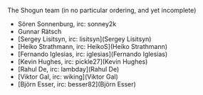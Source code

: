 The Shogun team (in no particular ordering, and yet incomplete)
 * Sören Sonnenburg, irc: sonney2k
 * Gunnar Rätsch
 * [Sergey Lisitsyn, irc: lisitsyn](Sergey Lisitsyn)
 * [Heiko Strathmann, irc: HeikoS](Heiko Strathmann)
 * [Fernando Iglesias, irc: iglesias](Fernando Iglesias)
 * [Kevin Hughes, irc: pickle27](Kevin Hughes)
 * [Rahul De, irc: lambday](Rahul De)
 * [Viktor Gal, irc: wiking](Viktor Gal)
 * [Björn Esser, irc: besser82](Björn Esser)

